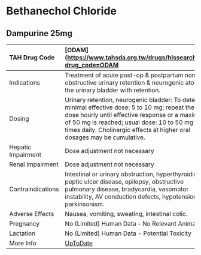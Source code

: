 # Bethanechol Chloride

## Dampurine 25mg

| TAH Drug Code      | [ODAM](https://www.tahsda.org.tw/drugs/hissearch.php?drug_code=ODAM                                                                                                                                                                                                                      |
|:-------------------|:-----------------------------------------------------------------------------------------------------------------------------------------------------------------------------------------------------------------------------------------------------------------------------------------|
| Indications        | Treatment of acute post-op & postpartum non-obstructive urinary retention & neurogenic atony of the urinary bladder with retention.                                                                                                                                                      |
| Dosing             | Urinary retention, neurogenic bladder: To determine minimal effective dose: 5 to 10 mg; repeat the same dose hourly until effective response or a maximum of 50 mg is reached; usual dose: 10 to 50 mg 3 to 4 times daily. Cholinergic effects at higher oral dosages may be cumulative. |
| Hepatic Impairment | Dose adjustment not necessary                                                                                                                                                                                                                                                            |
| Renal Impairment   | Dose adjustment not necessary                                                                                                                                                                                                                                                            |
| Contraindications  | Intestinal or urinary obstruction, hyperthyroidism, peptic ulcer disease, epilepsy, obstructive pulmonary disease, bradycardia, vasomotor instability, AV conduction defects, hypotension, parkinsonism.                                                                                 |
| Adverse Effects    | Nausea, vomiting, sweating, intestinal colic.                                                                                                                                                                                                                                            |
| Pregnancy          | No (Limited) Human Data – No Relevant Animal Data                                                                                                                                                                                                                                        |
| Lactation          | No (Limited) Human Data - Potential Toxicity                                                                                                                                                                                                                                             |
| More Info          | [UpToDate](https://www.uptodate.com/contents/bethanechol-chloride-drug-information)                                                                                                                                                                                                      |

